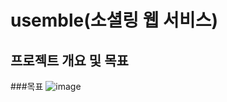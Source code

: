 # usemble(소셜링 웹 서비스)
## 프로젝트 개요 및 목표
###목표
![image](https://github.com/user-attachments/assets/ba75e171-21fa-4dc9-bb4b-ffcac21bff82)
